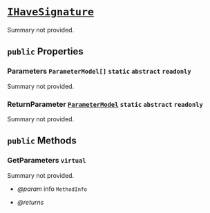 # <code><a href="IHaveSignature.md">IHaveSignature</a></code>

Summary not provided.

## `public` Properties

### Parameters <code><span title="undefined">ParameterModel[]</span></code> `static` `abstract` `readonly`

Summary not provided.

### ReturnParameter <code><a href="..\Parameters\ParameterModel.md">ParameterModel</a></code> `static` `abstract` `readonly`

Summary not provided.



## `public` Methods

### GetParameters `virtual`

Summary not provided.

- *@param* info <code><span title="undefined">MethodInfo</span></code>

- *@returns* 